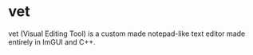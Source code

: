 # vet
vet (Visual Editing Tool) is a custom made notepad-like text editor made entirely in ImGUI and C++.
